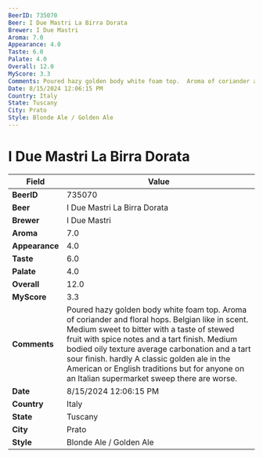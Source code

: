```yaml
---
BeerID: 735070
Beer: I Due Mastri La Birra Dorata
Brewer: I Due Mastri
Aroma: 7.0
Appearance: 4.0
Taste: 6.0
Palate: 4.0
Overall: 12.0
MyScore: 3.3
Comments: Poured hazy golden body white foam top.  Aroma of coriander and floral hops. Belgian like in scent. Medium sweet to bitter with a taste of stewed fruit with spice notes and a tart finish.  Medium bodied oily texture average carbonation and a tart sour finish.  hardly A classic golden ale in the American or English traditions but for anyone on an Italian supermarket sweep there are worse.
Date: 8/15/2024 12:06:15 PM
Country: Italy
State: Tuscany
City: Prato
Style: Blonde Ale / Golden Ale
---
```


# I Due Mastri La Birra Dorata

| Field         | Value |
|---------------|-------|
| **BeerID** | 735070 |
| **Beer** | I Due Mastri La Birra Dorata |
| **Brewer** | I Due Mastri |
| **Aroma** | 7.0 |
| **Appearance** | 4.0 |
| **Taste** | 6.0 |
| **Palate** | 4.0 |
| **Overall** | 12.0 |
| **MyScore** | 3.3 |
| **Comments** | Poured hazy golden body white foam top.  Aroma of coriander and floral hops. Belgian like in scent. Medium sweet to bitter with a taste of stewed fruit with spice notes and a tart finish.  Medium bodied oily texture average carbonation and a tart sour finish.  hardly A classic golden ale in the American or English traditions but for anyone on an Italian supermarket sweep there are worse. |
| **Date** | 8/15/2024 12:06:15 PM |
| **Country** | Italy |
| **State** | Tuscany |
| **City** | Prato |
| **Style** | Blonde Ale / Golden Ale |
